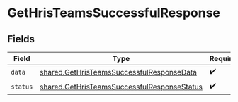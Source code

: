 # GetHrisTeamsSuccessfulResponse


## Fields

| Field                                                                                                      | Type                                                                                                       | Required                                                                                                   | Description                                                                                                |
| ---------------------------------------------------------------------------------------------------------- | ---------------------------------------------------------------------------------------------------------- | ---------------------------------------------------------------------------------------------------------- | ---------------------------------------------------------------------------------------------------------- |
| `data`                                                                                                     | [shared.GetHrisTeamsSuccessfulResponseData](../../models/shared/gethristeamssuccessfulresponsedata.md)     | :heavy_check_mark:                                                                                         | N/A                                                                                                        |
| `status`                                                                                                   | [shared.GetHrisTeamsSuccessfulResponseStatus](../../models/shared/gethristeamssuccessfulresponsestatus.md) | :heavy_check_mark:                                                                                         | N/A                                                                                                        |